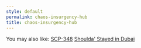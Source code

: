 ```yaml
---
style: default
permalink: chaos-insurgency-hub
title: chaos-insurgency-hub
---
```

You may also like:
[SCP-348](http://scp-wiki.net/scp-348)
[Shoulda' Stayed in Dubai](http://scp-wiki.net/shoulda-stayed-in-dubai)